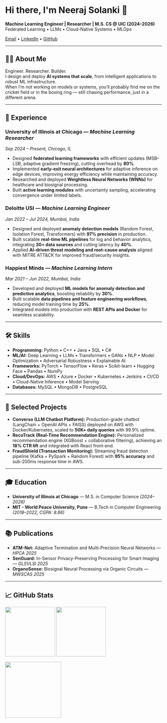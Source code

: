 # Hi there, I'm Neeraj Solanki 👋

**Machine Learning Engineer | Researcher | M.S. CS @ UIC (2024–2026)**  
Federated Learning • LLMs • Cloud-Native Systems • MLOps  

[Email](mailto:neerajsolanki2000@gmail.com) • [LinkedIn](https://www.linkedin.com/in/neeraj-solanki-8266211a6) • [GitHub](https://github.com/Solankineeraj03)

---

## 👨‍💻 About Me
Engineer. Researcher. Builder.  
I design and deploy **AI systems that scale**, from intelligent applications to robust ML infrastructure.  
When I’m not working on models or systems, you’ll probably find me on the cricket field or in the boxing ring — still chasing performance, just in a different arena.  

---

## 💼 Experience

### University of Illinois at Chicago — *Machine Learning Researcher*  
*Sep 2024 – Present, Chicago, IL*  
- Designed **federated learning frameworks** with efficient updates (MSB–LSB, adaptive gradient freezing), cutting overhead by **80%**.  
- Implemented **early-exit neural architectures** for adaptive inference on edge devices, improving energy efficiency while maintaining accuracy.  
- Researched and deployed **Weightless Neural Networks (WNNs)** for healthcare and biosignal processing.  
- Built **active learning modules** with uncertainty sampling, accelerating convergence under limited labels.  

### Deloitte USI — *Machine Learning Engineer*  
*Jan 2022 – Jul 2024, Mumbai, India*  
- Designed and deployed **anomaly detection models** (Random Forest, Isolation Forest, Transformers) with **97% precision** in production.  
- Built scalable **real-time ML pipelines** for log and behavior analytics, integrating **30+ data sources** and cutting latency by **40%**.  
- Applied **AI-driven threat modeling and root-cause analysis** aligned with MITRE ATT&CK for improved fraud/security insights.  

### Happiest Minds — *Machine Learning Intern*  
*Mar 2021 – Jun 2022, Mumbai, India*  
- Developed and deployed **ML models for anomaly detection and predictive analytics**, boosting reliability by **30%**.  
- Built scalable **data pipelines and feature engineering workflows**, reducing model training time by **25%**.  
- Integrated models into production with **REST APIs and Docker** for seamless scalability.  

---

## 🛠 Skills
- **Programming:** Python • C++ • Java • SQL • C#  
- **ML/AI:** Deep Learning • LLMs • Transformers • GANs • NLP • Model Optimization • Adversarial Robustness • Explainable AI  
- **Frameworks:** PyTorch • TensorFlow • Keras • Scikit-learn • Hugging Face • Pandas • NumPy  
- **Cloud/DevOps:** AWS • Azure • Docker • Kubernetes • Jenkins • CI/CD • Cloud-Native Inference • Model Serving  
- **Databases:** MySQL • MongoDB • PostgreSQL  

---

## 🚀 Selected Projects
- **Converso (LLM Chatbot Platform):** Production-grade chatbot (LangChain + OpenAI APIs + FAISS) deployed on AWS with Docker/Kubernetes, scaled to **50K+ daily queries** with 99.9% uptime.  
- **RecoTrack (Real-Time Recommendation Engine):** Personalized recommendation engine (XGBoost + collaborative filtering), achieving an **18% CTR lift** and integrated with React front-end.  
- **FraudShield (Transaction Monitoring):** Streaming fraud detection pipeline (Kafka + PySpark + Random Forest) with **95% accuracy** and sub-200ms response time in AWS.  

---

## 🎓 Education
- **University of Illinois at Chicago** — M.S. in Computer Science *(2024–2026)*  
- **MIT - World Peace University, Pune** — B.Tech in Computer Engineering *(2018–2022, CGPA: 8.86)*  

---

## 📚 Publications
- **ATM-Net:** Adaptive Termination and Multi-Precision Neural Networks — *HPCA 2025*  
- **SenGuard:** In-Sensor Privacy-Preserving Processing for Smart Imaging — *GLSVLSI 2025*  
- **OrganoSense:** Biosignal Neural Processing via Organic Circuits — *MWSCAS 2025*  

---

## 📈 GitHub Stats
<p>
  <img height="160" src="https://github-readme-stats.vercel.app/api?username=Solankineeraj03&show_icons=true&include_all_commits=true" />
  <img height="160" src="https://github-readme-stats.vercel.app/api/top-langs/?username=Solankineeraj03&layout=compact&langs_count=8" />
</p>
<p>
  <img height="180" src="https://github-readme-streak-stats.herokuapp.com?user=Solankineeraj03" />
</p>
